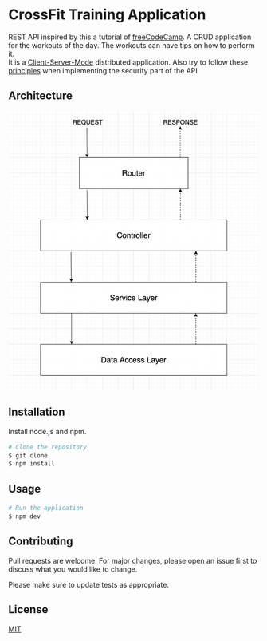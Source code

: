 # CrossFit Training Application

REST API inspired by this a tutorial of [freeCodeCamp](https://www.freecodecamp.org/news/rest-api-design-best-practices-build-a-rest-api/#our-example-project). A CRUD application for the workouts of the day. The workouts can have tips on how to perform it.  
It is a [Client-Server-Mode](https://en.wikipedia.org/wiki/Client%E2%80%93server_model) distributed application.
Also try to follow these [principles](https://restfulapi.net/security-essentials) when implementing the security part of the API 

## Architecture

![3-layer-architecteture](/images/3-layer-architecture.png)

## Installation

Install node.js and npm.

```bash
# Clone the repository
$ git clone
$ npm install
```

## Usage

```bash
# Run the application
$ npm dev
```

## Contributing

Pull requests are welcome. For major changes, please open an issue first
to discuss what you would like to change.

Please make sure to update tests as appropriate.

## License

[MIT](https://choosealicense.com/licenses/mit/)
